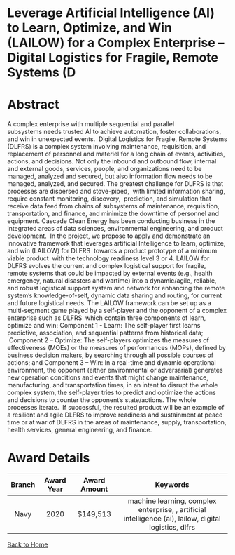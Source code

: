 
Leverage Artificial Intelligence (AI) to Learn, Optimize, and Win (LAILOW) for a Complex Enterprise – Digital Logistics for Fragile, Remote Systems (D
======================================================================================================================================================

# Abstract


A complex enterprise with multiple sequential and parallel subsystems needs trusted AI to achieve automation, foster collaborations, and win in unexpected events.  Digital Logistics for Fragile, Remote Systems (DLFRS) is a complex system involving maintenance, requisition, and replacement of personnel and materiel for a long chain of events, activities, actions, and decisions. Not only the inbound and outbound flow, internal and external goods, services, people, and organizations need to be managed, analyzed and secured, but also information flow needs to be managed, analyzed, and secured. The greatest challenge for DLFRS is that processes are dispersed and stove-piped,  with limited information sharing, require constant monitoring, discovery,  prediction, and simulation that receive data feed from chains of subsystems of maintenance, requisition, transportation, and finance, and minimize the downtime of personnel and equipment. Cascade Clean Energy has been conducting business in the integrated areas of data sciences, environmental engineering, and product development.  In the project, we propose to apply and demonstrate an innovative framework that leverages artificial Intelligence to learn, optimize, and win (LAILOW) for DLFRS  towards a product prototype of a minimum viable product  with the technology readiness level 3 or 4. LAILOW for DLFRS evolves the current and complex logistical support for fragile, remote systems that could be impacted by external events (e.g., health emergency, natural disasters and wartime) into a dynamic/agile, reliable, and robust logistical support system and network for enhancing the remote system’s knowledge-of-self, dynamic data sharing and routing, for current and future logistical needs. The LAILOW framework can be set up as a  multi-segment game played by a self-player and the opponent of a complex enterprise such as DLFRS  which contain three components of learn, optimize and win: Component 1 - Learn: The self-player first learns predictive, association, and sequential patterns from historical data;  Component 2 – Optimize: The self-players optimizes the measures of effectiveness (MOEs) or the measures of performances (MOPs), defined by business decision makers, by searching through all possible courses of actions; and Component 3 – Win: In a real-time and dynamic operational environment, the opponent (either environmental or adversarial) generates new operation conditions and events that might change maintenance, manufacturing, and transportation times, in an intent to disrupt the whole complex system, the self-player tries to predict and optimize the actions and decisions to counter the opponent’s state/actions. The whole processes iterate.  If successful, the resulted product will be an example of a resilient and agile DLFRS to improve readiness and sustainment at peace time or at war of DLFRS in the areas of maintenance, supply, transportation, health services, general engineering, and finance.  

# Award Details

|Branch|Award Year|Award Amount|Keywords|
| :---: | :---: | :---: | :---: |
|Navy|2020|$149,513|machine learning, complex enterprise, , artificial intelligence (ai), lailow, digital logistics, dlfrs|
  
  


[Back to Home](https://github.com/chrischow/dod_sbir_awards#2209)